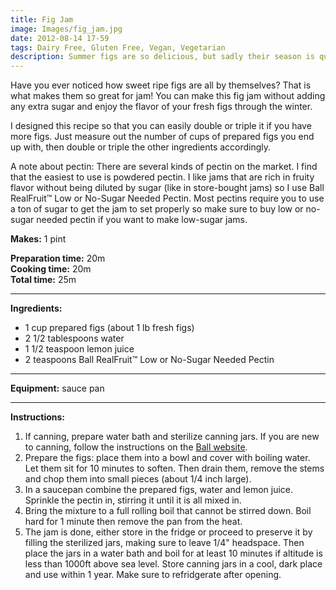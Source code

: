 ```yaml
---
title: Fig Jam
image: Images/fig_jam.jpg
date: 2012-08-14 17-59
tags: Dairy Free, Gluten Free, Vegan, Vegetarian
description: Summer figs are so delicious, but sadly their season is quite short. Make your summer figs last longer by preserving them in this sweet (but unsweetened) jam.
---
```

Have you ever noticed how sweet ripe figs are all by themselves? That is what makes them so great for jam! You can make this fig jam without adding any extra sugar and enjoy the flavor of your fresh figs through the winter. 

I designed this recipe so that you can easily double or triple it if you have more figs. Just measure out the number of cups of prepared figs you end up with, then double or triple the other ingredients accordingly. 

A note about pectin: There are several kinds of pectin on the market. I find that the easiest to use is powdered pectin. I like jams that are rich in fruity flavor without being diluted by sugar (like in store-bought jams) so I use Ball RealFruit™ Low or No-Sugar Needed Pectin. Most pectins require you to use a ton of sugar to get the jam to set properly so make sure to buy low or no-sugar needed pectin if you want to make low-sugar jams.


**Makes:** 1 pint

**Preparation time:** 20m  
**Cooking time:** 20m  
**Total time:** 25m

---

**Ingredients:**

- 1 cup prepared figs (about 1 lb fresh figs)
- 2 1/2 tablespoons water
- 1 1/2 teaspoon lemon juice
- 2 teaspoons Ball RealFruit™ Low or No-Sugar Needed Pectin


---

**Equipment:** sauce pan

---

**Instructions:**

1. If canning, prepare water bath and sterilize canning jars. If you are new to canning, follow the instructions on the [Ball website](http://www.freshpreserving.com/getting-started.aspx).
1. Prepare the figs: place them into a bowl and cover with boiling water. Let them sit for 10 minutes to soften. Then drain them, remove the stems and chop them into small pieces (about 1/4 inch large). 
1. In a saucepan combine the prepared figs, water and lemon juice. Sprinkle the pectin in, stirring it until it is all mixed in.
1. Bring the mixture to a full rolling boil that cannot be stirred down. Boil hard for 1 minute then remove the pan from the heat.
1. The jam is done, either store in the fridge or proceed to preserve it by filling the sterilized jars, making sure to leave 1/4" headspace. Then place the jars in a water bath and boil for at least 10 minutes if altitude is less than 1000ft above sea level. Store canning jars in a cool, dark place and use within 1 year. Make sure to refridgerate after opening.

